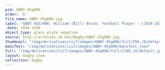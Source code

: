 ```yaml
---
pid: GBBY-45g006
order: '5'
file_name: GBBY-45g006.jpg
label: 'GBBY 45G/006: William (Bill) Bruno: Football Player - c1934-1936'
_date: 1934-1936
object_type: glass plate negative
source: http://archives.nd.edu/Bagby/GBBY-45g006.jpg
thumbnail: "/img/derivatives/iiif/images/GBBY-45g006/full/250,/0/default.jpg"
manifest: "/img/derivatives/iiif/images/GBBY-45g006/manifest.json"
full: "/img/derivatives/iiif/images/GBBY-45g006/full/1140,/0/default.jpg"
layout: bagby_item
collection: bagby
---
```

